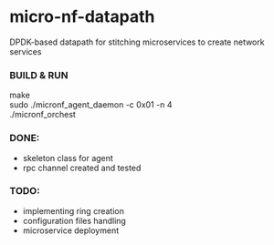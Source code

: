 # micro-nf-datapath
DPDK-based datapath for stitching microservices to create network services    
 
### BUILD & RUN     
make    
sudo ./micronf_agent_daemon -c 0x01 -n 4     
./micronf_orchest    

### DONE:     
- skeleton class for agent    
- rpc channel created and tested    

### TODO:    
- implementing ring creation  
- configuration files handling    
- microservice deployment       
